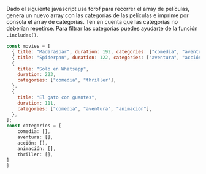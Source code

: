 Dado el siguiente javascript usa forof para recorrer el array de películas, genera un nuevo array con las categorías
de las películas e imprime por consola el array de categorías. Ten en cuenta que las categorías no deberían repetirse.
Para filtrar las categorías puedes ayudarte de la función `.includes()`.

```js
const movies = [
  { title: "Madaraspar", duration: 192, categories: ["comedia", "aventura"] },
  { title: "Spiderpan", duration: 122, categories: ["aventura", "acción"] },
  {
    title: "Solo en Whatsapp",
    duration: 223,
    categories: ["comedia", "thriller"],
  },
  {
    title: "El gato con guantes",
    duration: 111,
    categories: ["comedia", "aventura", "animación"],
  },
];
const categories = [
    comedia: [],
    aventura: [],
    acción: [],
    animación: [],
    thriller: [],
]
]
```